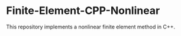 # Finite-Element-CPP-Nonlinear

This repository implements a nonlinear finite element method in C++.
